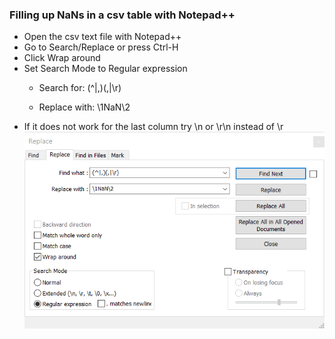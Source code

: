 ### Filling up NaNs in a csv table with Notepad++

- Open the csv text file with Notepad++
- Go to Search/Replace or press Ctrl-H
- Click Wrap around
- Set Search Mode to Regular expression
  - <p> Search for: (^|,)(,|\r)</p>
  - <p> Replace with: \1NaN\2</p>
- If it does not work for the last column try \n or \r\n instead of \r
![Notepadpp-FillNaNs](Notepadpp-FillNaNs.png)
